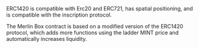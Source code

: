 ERC1420 is compatible with Erc20 and ERC721, has spatial positioning, and is compatible with the inscription protocol.

The Merlin Box contract is based on a modified version of the ERC1420 protocol, which adds more functions using the ladder MINT price and automatically increases liquidity.
